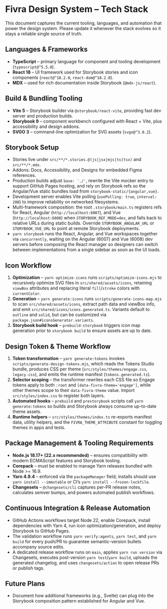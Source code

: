 # Fivra Design System – Tech Stack

This document captures the current tooling, languages, and automation that power the design system. Please update it whenever the stack evolves so it stays a reliable single source of truth.

## Languages & Frameworks
- **TypeScript** – primary language for component and tooling development (`typescript@^5.5.0`).
- **React 18** – UI framework used for Storybook stories and icon components (`react@^18.2.0`, `react-dom@^18.2.0`).
- **MDX** – used for rich documentation inside Storybook (`@mdx-js/react`).

## Build & Bundling Tooling
- **Vite 5** – Storybook builder via `@storybook/react-vite`, providing fast dev server and production builds.
- **Storybook 9** – component workbench configured with React + Vite, plus accessibility and design addons.
- **SVGO 3** – command-line optimization for SVG assets (`svgo@^3.0.2`).

## Storybook Setup
- Stories live under `src/**/*.stories.@(js|jsx|mjs|ts|tsx)` and `src/**/*.mdx`.
- Addons: Docs, Accessibility, and Designs for embedded Figma references.
- Production builds adjust `base: './'`, rewrite the Vite mocker entry to support GitHub Pages hosting, and rely on Storybook refs so the Angular/Vue static bundles load from `storybook-static/{angular,vue}`.
- Development server enables Vite polling (`usePolling: true`, `interval: 200`) to improve reliability on networked filesystems.
- Multi-framework composition: the root `.storybook/main.ts` registers refs for React, Angular (`http://localhost:6007`), and Vue (`http://localhost:6008`) when `STORYBOOK_REF_MODE=dev`, and falls back to relative URLs during static builds. Override `STORYBOOK_ANGULAR_URL` or `STORYBOOK_VUE_URL` to point at remote Storybook deployments.
- `yarn storybook` runs the React, Angular, and Vue workspaces together via `concurrently`, waiting on the Angular (6007) and Vue
  (6008) dev servers before composing the React manager so designers can switch between implementations from a single sidebar as
  soon as the UI loads.

## Icon Workflow
1. **Optimization** – `yarn optimize-icons` runs `scripts/optimize-icons.mjs` to recursively optimize SVG files in `src/shared/assets/icons`, retaining `viewBox` attributes and replacing literal `fill`/`stroke` colors with `currentColor`.
2. **Generation** – `yarn generate:icons` runs `scripts/generate-icons-map.mjs` to scan `src/shared/assets/icons`, extract path data and viewBox info, and emit `src/shared/icons/icons.generated.ts`. Variants default to `outline` and `solid`, but can be customized via `package.json#iconsGenerator.variants`.
3. **Storybook build hook** – `prebuild-storybook` triggers icon map generation prior to `storybook build` to ensure assets are up to date.

## Design Token & Theme Workflow
1. **Token transformation** – `yarn generate:tokens` invokes `scripts/generate-design-tokens.mjs`, which reads the Tokens Studio bundle, produces CSS per theme (`src/styles/themes/engage.css`, `legacy.css`), and emits the runtime manifest (`tokens.generated.ts`).
2. **Selector scoping** – the transformer rewrites each CSS file so Engage tokens apply to both `:root` and `[data-fivra-theme='engage']`, while other themes scope to their `data-fivra-theme` value. Import `src/styles/index.css` to register both layers.
3. **Automated hooks** – `prebuild` and `prestorybook` scripts call `yarn generate:tokens` so builds and Storybook always consume up-to-date theme assets.
4. **Runtime helpers** – `src/styles/themes/index.ts` re-exports manifest data, utility helpers, and the `FIVRA_THEME_ATTRIBUTE` constant for toggling themes in apps and tests.

## Package Management & Tooling Requirements
- **Node.js 18.17+ (22.x recommended)** – ensures compatibility with modern ECMAScript features and Storybook tooling.
- **Corepack** – must be enabled to manage Yarn releases bundled with Node >= 16.9.
- **Yarn 4.9.4** – enforced via the `packageManager` field; installs should use `yarn install --immutable` or CI’s `yarn install --frozen-lockfile`.
- **Changesets** – `@changesets/cli` captures per-PR release notes, calculates semver bumps, and powers automated publish workflows.

## Continuous Integration & Release Automation
- GitHub Actions workflows target Node 22, enable Corepack, install dependencies with Yarn 4, run icon optimization/generation, and deploy Storybook to GitHub Pages.
- The validation workflow runs `yarn verify:agents`, `yarn test`, and `yarn build` for every push/PR to guarantee semantic-version bullets accompany source edits.
- A dedicated release workflow runs on `main`, applies `yarn run version` via Changesets, executes post-version `yarn test`/`yarn build`, uploads the generated changelog, and uses `changesets/action` to open release PRs or publish tags.

## Future Plans
- Document how additional frameworks (e.g., Svelte) can plug into the Storybook composition pattern established for Angular and Vue.
